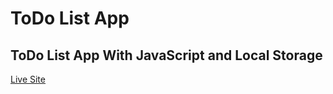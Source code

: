 # ToDo List App

## ToDo List App With JavaScript and Local Storage

[Live Site](https://walid-allaf.github.io/ToDo-list-app/)
